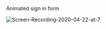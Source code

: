 Animated sign in form 


![Screen-Recording-2020-04-22-at-7](https://user-images.githubusercontent.com/29877236/80048179-6d067500-84dd-11ea-806f-d108bc1abf99.gif)
